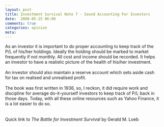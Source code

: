 ```yaml
---
layout: post
title: Investment Survival Note 7 - Sound Accounting For Investors
date:  2008-05-25 06:00
comments: true
categories: opinion
meta: 
---
```

As an investor it is important to do proper accounting to keep track of  the P/L of his/her holdings. Ideally the holding should be marked to market frequently if not monthly. All cost and income should be recorded. It helps an investor to have a realistic picture of the health of  his/her investment.<br /><br />An investor should also maintain a reserve account which sets aside cash for tax on realised and unrealised profit.<br /><br />The book was first written in 1936, so, I reckon, it did require work and discipline for average do-it-yourself investors to keep track of P/L back in those days. Today, with all these online resources such as Yahoo Finance, it is a lot easier to do so. <br /> <br /><br />Quick link to <a style="font-style: italic;" type="amzn" asin="0471132977">The Battle for Investment Survival</a>  by Gerald M. Loeb